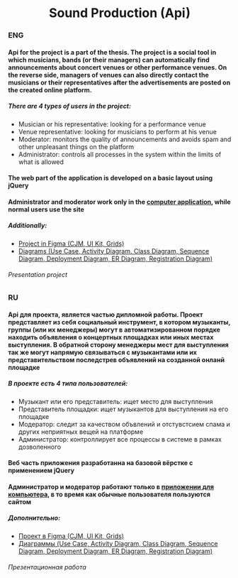 <h1 align="center">Sound Production (Api)</h1>

<h3>ENG</h3>
<h4>Api for the project is a part of the thesis. The project is a social tool in which musicians, bands (or their managers) can automatically find announcements about concert venues or other performance venues. On the reverse side, managers of venues can also directly contact the musicians or their representatives after the advertisements are posted on the created online platform.</h4> 
<h5>There are 4 types of users in the project:</h5>
<ul>
  <li>Musician or his representative: looking for a performance venue</li>
  <li>Venue representative: looking for musicians to perform at his venue</li>
  <li>Moderator: monitors the quality of announcements and avoids spam and other unpleasant things on the platform</li>
  <li>Administrator: controls all processes in the system within the limits of what is allowed</li>
</ul>
<h4>The web part of the application is developed on a basic layout using jQuery</h4> 
<h4>Administrator and moderator work only in the <a href="https://github.com/victusic/SoundProductionDesktopApp">computer application</a>, while normal users use the site</h4> 

<h5>Additionally:</h5>
<ul>
  <li><a href="https://www.figma.com/file/2jdEwxe0iaWK1GgMz7PEIK/SP?node-id=0%3A1">Project in Figma (CJM, UI Kit, Grids)</a></li>
  <li><a href="https://drive.google.com/drive/folders/1_UF71Ek29fZ5RvRt3j5cedq_bP8pXqbd?usp=sharing">Diagrams (Use Case, Activity Diagram, Class Diagram, Sequence Diagram, Deployment Diagram, ER Diagram, Registration Diagram)</a></li>
</ul>
<h6>Presentation project</h6>

<h3>RU</h3>
<h4>Api для проекта, является частью дипломной работы. Проект представляет из себя социальный инструмент, в котором музыканты, группы (или их менеджеры) могут в автоматизированном порядке находить объявления о концертных площадках или иных местах выступления. В обратной сторону менеджеры мест для выступления так же могут напрямую связываться с музыкантами или их представительством последстрев объявлений на созданной онланй площадке</h4>
<h5>В проекте есть 4 типа пользователей:</h5>
<ul>
  <li>Музыкант или его представитель: ищет место для выступления</li>
  <li>Представитель площадки: ищет музыкантов для выступления на его площадке</li>
  <li>Модератор: следит за качеством объвлений и отстувстсием спама и других неприятных вещей на платформе</li>
  <li>Администратор: контроллирует все процессы в системе в рамках дозволенного</li>
</ul>
<h4>Веб часть приложения разработанна на базовой вёрстке с применением jQuery</h4> 
<h4>Администратор и модератор работают только в <a href="https://github.com/victusic/SoundProductionDesktopApp">приложении для компьютера</a>, в то время как обычные пользователя пользуются сайтом</h4> 

<h5>Дополнительно:</h5>
<ul>
  <li><a href="https://www.figma.com/file/2jdEwxe0iaWK1GgMz7PEIK/SP?node-id=0%3A1">Проект в Figma (CJM, UI Kit, Grids)</a></li> 
  <li><a href="https://drive.google.com/drive/folders/1_UF71Ek29fZ5RvRt3j5cedq_bP8pXqbd?usp=sharing">Диаграммы (Use Case, Activity Diagram, Class Diagram, Sequence Diagram, Deployment Diagram, ER Diagram, Registration Diagram) </a></li>
</ul>
<h6>Презентационная работа</h6>
